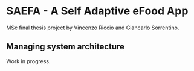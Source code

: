 # SAEFA - A Self Adaptive eFood App
MSc final thesis project by Vincenzo Riccio and Giancarlo Sorrentino.

## Managing system architecture

Work in progress.